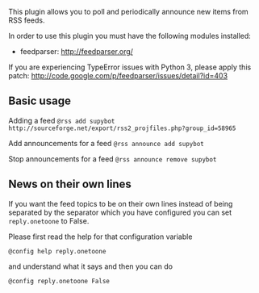 This plugin allows you to poll and periodically announce new items from
RSS feeds.

In order to use this plugin you must have the following modules
installed:
* feedparser: http://feedparser.org/

If you are experiencing TypeError issues with Python 3, please apply this
patch: http://code.google.com/p/feedparser/issues/detail?id=403

Basic usage
-----------

Adding a feed
`@rss add supybot http://sourceforge.net/export/rss2_projfiles.php?group_id=58965`

Add announcements for a feed
`@rss announce add supybot`

Stop announcements for a feed
`@rss announce remove supybot`

News on their own lines
-----------------------

If you want the feed topics to be on their own lines instead of being separated by 
the separator which you have configured you can set `reply.onetoone` to False.

Please first read the help for that configuration variable

`@config help reply.onetoone`

and understand what it says and then you can do

`@config reply.onetoone False`
